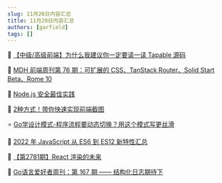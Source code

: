 ```yaml
---
slug: 11月20日内容汇总
title: 11月20日内容汇总
authors: [garfield]
tags: []
---
```


📒 [【中级/高级前端】为什么我建议你一定要读一读 Tapable 源码](https://juejin.cn/post/7164175171358556173)

📒 [MDH 前端周刊第 76 期：可扩展的 CSS、TanStack Router、Solid Start Beta、Rome 10](https://mp.weixin.qq.com/s/WCXEEe0TgQloYXjwt8rKMg)

📒 [Node.js 安全最佳实践](https://mp.weixin.qq.com/s/2CBGgtja04NnOerpKfk0Ug)

📒 [2种方式！带你快速实现前端截图](https://mp.weixin.qq.com/s/4XcnrLk8jYUq56uLSsOMJQ)

⭐️ [Go学设计模式-程序流程要动态切换？用这个模式写更丝滑](https://mp.weixin.qq.com/s/G7r6abAzKXuite8-E8I12Q)

📒 [2022 年 JavaScript 从 ES6 到 ES12 新特性汇总](https://mp.weixin.qq.com/s/r0MnWSMih3mYAaWFalM-Zw)

📒 [【第2781期】React 渲染的未来](https://mp.weixin.qq.com/s/d0Sh0tanTJ6x0jsXcA4PFQ)

📒 [Go语言爱好者周刊：第 167 期 —— 结构化日志期待下](https://mp.weixin.qq.com/s/n0ETtaQz3r3l0Wx4Y79E9A)
